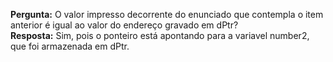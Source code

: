 <b>Pergunta:</b> O valor impresso decorrente do enunciado que contempla o item anterior é igual ao valor do endereço gravado em dPtr?<br>
<b>Resposta:</b> Sim, pois o ponteiro está apontando para a variavel number2, que foi armazenada em dPtr.
